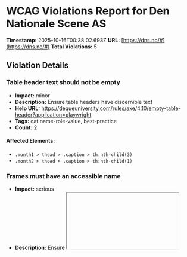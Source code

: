 # WCAG Violations Report for Den Nationale Scene AS

**Timestamp:** 2025-10-16T00:38:02.693Z
**URL:** [https://dns.no/#](https://dns.no/#)
**Total Violations:** 5

## Violation Details

### Table header text should not be empty

- **Impact:** minor
- **Description:** Ensure table headers have discernible text
- **Help URL:** https://dequeuniversity.com/rules/axe/4.10/empty-table-header?application=playwright
- **Tags:** cat.name-role-value, best-practice
- **Count:** 2

#### Affected Elements:

- `.month1 > thead > .caption > th:nth-child(3)`
- `.month2 > thead > .caption > th:nth-child(1)`

### Frames must have an accessible name

- **Impact:** serious
- **Description:** Ensure <iframe> and <frame> elements have an accessible name
- **Help URL:** https://dequeuniversity.com/rules/axe/4.10/frame-title?application=playwright
- **Tags:** cat.text-alternatives, wcag2a, wcag412, section508, section508.22.i, TTv5, TT12.d, EN-301-549, EN-9.4.1.2
- **Count:** 1

#### Affected Elements:

- `iframe[data-dojo-attach-point="iframeModalContainer"]`

### Links must have discernible text

- **Impact:** serious
- **Description:** Ensure links have discernible text
- **Help URL:** https://dequeuniversity.com/rules/axe/4.10/link-name?application=playwright
- **Tags:** cat.name-role-value, wcag2a, wcag244, wcag412, section508, section508.22.a, TTv5, TT6.a, EN-301-549, EN-9.2.4.4, EN-9.4.1.2, ACT
- **Count:** 11

#### Affected Elements:

- `div[data-postid="14843"] > .vc_column-inner > .wpb_wrapper > .vc_align_left.wpb_single_image.wpb_animate_when_almost_visible > figure > a`
- `div[data-postid="14844"] > .vc_column-inner > .wpb_wrapper > .vc_align_left.wpb_single_image.wpb_animate_when_almost_visible > figure > a`
- `div[data-postid="16664"] > .vc_column-inner > .wpb_wrapper > .vc_align_left.wpb_single_image.wpb_animate_when_almost_visible > figure > a`
- `div[data-postid="13324"] > .vc_column-inner > .wpb_wrapper > .vc_align_left.wpb_single_image.wpb_animate_when_almost_visible > figure > a`
- `div[data-postid="16659"] > .vc_column-inner > .wpb_wrapper > .vc_align_left.wpb_single_image.wpb_animate_when_almost_visible > figure > a`
- `div[data-postid="14841"] > .vc_column-inner > .wpb_wrapper > .vc_align_left.wpb_single_image.wpb_animate_when_almost_visible > figure > a`
- `div[data-postid="15459"] > .vc_column-inner > .wpb_wrapper > .vc_align_left.wpb_single_image.wpb_animate_when_almost_visible > figure > a`
- `div[data-postid="10719"] > .vc_column-inner > .wpb_wrapper > .vc_align_left.wpb_single_image.wpb_animate_when_almost_visible > figure > a`
- `.social[rel="noopener"][target="_blank"]:nth-child(1)`
- `.social[rel="noopener"][target="_blank"]:nth-child(2)`
- `.social[rel="noopener"][target="_blank"]:nth-child(3)`

### All page content should be contained by landmarks

- **Impact:** moderate
- **Description:** Ensure all page content is contained by landmarks
- **Help URL:** https://dequeuniversity.com/rules/axe/4.10/region?application=playwright
- **Tags:** cat.keyboard, best-practice
- **Count:** 87

#### Affected Elements:

- `.close_sidemenu`
- `.skip-link`
- `#dtx-header-logo`
- `.header-links`
- `.cal-month > .vc_col-sm-3.wpb_column.vc_column_container`
- `.sel__placeholder-calendar-sel__placeholderect-date`
- `.sel__placeholder-calendar-sel__placeholderect-production-input`
- `.default-top`
- `.month1 > thead > .caption > th:nth-child(1)`
- `.month1 > thead > .caption > .month-name[colspan="5"]`
- `.month1 > thead > .week-name`
- `.month1 > tbody > tr:nth-child(1) > td:nth-child(3)`
- `.month1 > tbody > tr:nth-child(1) > td:nth-child(4)`
- `.month1 > tbody > tr:nth-child(1) > td:nth-child(5)`
- `.month1 > tbody > tr:nth-child(1) > td:nth-child(6)`
- `.month1 > tbody > tr:nth-child(1) > td:nth-child(7)`
- `.month1 > tbody > tr:nth-child(2)`
- `.month1 > tbody > tr:nth-child(3)`
- `.month1 > tbody > tr:nth-child(4)`
- `.month1 > tbody > tr:nth-child(5) > td:nth-child(1)`
- `.month1 > tbody > tr:nth-child(5) > td:nth-child(2)`
- `.month1 > tbody > tr:nth-child(5) > td:nth-child(3)`
- `.month1 > tbody > tr:nth-child(5) > td:nth-child(4)`
- `.month1 > tbody > tr:nth-child(5) > td:nth-child(5)`
- `.month2 > thead > .caption > .month-name[colspan="5"]`
- `.month2 > thead > .caption > th:nth-child(3)`
- `.month2 > thead > .week-name`
- `.month2 > tbody > tr:nth-child(1) > td:nth-child(6)`
- `.month2 > tbody > tr:nth-child(1) > td:nth-child(7)`
- `.month2 > tbody > tr:nth-child(2)`
- `.month2 > tbody > tr:nth-child(3)`
- `.month2 > tbody > tr:nth-child(4)`
- `.month2 > tbody > tr:nth-child(5)`
- `div[data-postid="14843"] > .vc_column-inner > .wpb_wrapper > .frontpage-cal-text.wpb_animate_when_almost_visible.wpb_fadeIn > .wpb_wrapper > .cal-content > .attribute-spillested`
- `div[data-postid="14843"] > .vc_column-inner > .wpb_wrapper > .frontpage-cal-text.wpb_animate_when_almost_visible.wpb_fadeIn > .wpb_wrapper > .cal-content > .attribute-fritekst`
- `div[data-postid="14843"] > .vc_column-inner > .wpb_wrapper > .frontpage-cal-text.wpb_animate_when_almost_visible.wpb_fadeIn > .wpb_wrapper > .cal-content > a`
- `div[data-postid="14843"] > .vc_column-inner > .wpb_wrapper > .frontpage-cal-text.wpb_animate_when_almost_visible.wpb_fadeIn > .wpb_wrapper > .cal-ticketlink`
- `div[data-postid="14844"] > .vc_column-inner > .wpb_wrapper > .frontpage-cal-text.wpb_animate_when_almost_visible.wpb_fadeIn > .wpb_wrapper > .cal-content > .attribute-spillested`
- `div[data-postid="14844"] > .vc_column-inner > .wpb_wrapper > .frontpage-cal-text.wpb_animate_when_almost_visible.wpb_fadeIn > .wpb_wrapper > .cal-content > .attribute-fritekst`
- `div[data-postid="14844"] > .vc_column-inner > .wpb_wrapper > .frontpage-cal-text.wpb_animate_when_almost_visible.wpb_fadeIn > .wpb_wrapper > .cal-content > a`
- `div[data-postid="14844"] > .vc_column-inner > .wpb_wrapper > .frontpage-cal-text.wpb_animate_when_almost_visible.wpb_fadeIn > .wpb_wrapper > .cal-ticketlink`
- `div[data-postid="16664"] > .vc_column-inner > .wpb_wrapper > .frontpage-cal-text.wpb_animate_when_almost_visible.wpb_fadeIn > .wpb_wrapper > .cal-content > .attribute-spillested`
- `div[data-postid="16664"] > .vc_column-inner > .wpb_wrapper > .frontpage-cal-text.wpb_animate_when_almost_visible.wpb_fadeIn > .wpb_wrapper > .cal-content > .attribute-fritekst`
- `div[data-postid="16664"] > .vc_column-inner > .wpb_wrapper > .frontpage-cal-text.wpb_animate_when_almost_visible.wpb_fadeIn > .wpb_wrapper > .cal-content > a`
- `div[data-postid="16664"] > .vc_column-inner > .wpb_wrapper > .frontpage-cal-text.wpb_animate_when_almost_visible.wpb_fadeIn > .wpb_wrapper > .cal-ticketlink`
- `div[data-postid="13324"] > .vc_column-inner > .wpb_wrapper > .frontpage-cal-text.wpb_animate_when_almost_visible.wpb_fadeIn > .wpb_wrapper > .cal-content > .attribute-spillested`
- `div[data-postid="13324"] > .vc_column-inner > .wpb_wrapper > .frontpage-cal-text.wpb_animate_when_almost_visible.wpb_fadeIn > .wpb_wrapper > .cal-content > .attribute-fritekst`
- `div[data-postid="13324"] > .vc_column-inner > .wpb_wrapper > .frontpage-cal-text.wpb_animate_when_almost_visible.wpb_fadeIn > .wpb_wrapper > .cal-content > a`
- `div[data-postid="13324"] > .vc_column-inner > .wpb_wrapper > .frontpage-cal-text.wpb_animate_when_almost_visible.wpb_fadeIn > .wpb_wrapper > .cal-ticketlink`
- `div[data-postid="16659"] > .vc_column-inner > .wpb_wrapper > .frontpage-cal-text.wpb_animate_when_almost_visible.wpb_fadeIn > .wpb_wrapper > .cal-content > .attribute-spillested`
- `div[data-postid="16659"] > .vc_column-inner > .wpb_wrapper > .frontpage-cal-text.wpb_animate_when_almost_visible.wpb_fadeIn > .wpb_wrapper > .cal-content > .attribute-fritekst`
- `div[data-postid="16659"] > .vc_column-inner > .wpb_wrapper > .frontpage-cal-text.wpb_animate_when_almost_visible.wpb_fadeIn > .wpb_wrapper > .cal-content > a`
- `div[data-postid="16659"] > .vc_column-inner > .wpb_wrapper > .frontpage-cal-text.wpb_animate_when_almost_visible.wpb_fadeIn > .wpb_wrapper > .cal-ticketlink`
- `div[data-postid="14841"] > .vc_column-inner > .wpb_wrapper > .frontpage-cal-text.wpb_animate_when_almost_visible.wpb_fadeIn > .wpb_wrapper > .cal-content > .attribute-spillested`
- `div[data-postid="14841"] > .vc_column-inner > .wpb_wrapper > .frontpage-cal-text.wpb_animate_when_almost_visible.wpb_fadeIn > .wpb_wrapper > .cal-content > .attribute-fritekst`
- `div[data-postid="14841"] > .vc_column-inner > .wpb_wrapper > .frontpage-cal-text.wpb_animate_when_almost_visible.wpb_fadeIn > .wpb_wrapper > .cal-content > a`
- `div[data-postid="14841"] > .vc_column-inner > .wpb_wrapper > .frontpage-cal-text.wpb_animate_when_almost_visible.wpb_fadeIn > .wpb_wrapper > .cal-ticketlink`
- `div[data-postid="15459"] > .vc_column-inner > .wpb_wrapper > .frontpage-cal-text.wpb_animate_when_almost_visible.wpb_fadeIn > .wpb_wrapper > .cal-content > .attribute-spillested`
- `div[data-postid="15459"] > .vc_column-inner > .wpb_wrapper > .frontpage-cal-text.wpb_animate_when_almost_visible.wpb_fadeIn > .wpb_wrapper > .cal-content > .attribute-fritekst`
- `div[data-postid="15459"] > .vc_column-inner > .wpb_wrapper > .frontpage-cal-text.wpb_animate_when_almost_visible.wpb_fadeIn > .wpb_wrapper > .cal-content > a`
- `div[data-postid="15459"] > .vc_column-inner > .wpb_wrapper > .frontpage-cal-text.wpb_animate_when_almost_visible.wpb_fadeIn > .wpb_wrapper > .cal-ticketlink`
- `div[data-postid="10719"] > .vc_column-inner > .wpb_wrapper > .frontpage-cal-text.wpb_animate_when_almost_visible.wpb_fadeIn > .wpb_wrapper > .cal-content > .attribute-spillested`
- `div[data-postid="10719"] > .vc_column-inner > .wpb_wrapper > .frontpage-cal-text.wpb_animate_when_almost_visible.wpb_fadeIn > .wpb_wrapper > .cal-content > .attribute-fritekst`
- `div[data-postid="10719"] > .vc_column-inner > .wpb_wrapper > .frontpage-cal-text.wpb_animate_when_almost_visible.wpb_fadeIn > .wpb_wrapper > .cal-content > a`
- `div[data-postid="10719"] > .vc_column-inner > .wpb_wrapper > .frontpage-cal-text.wpb_animate_when_almost_visible.wpb_fadeIn > .wpb_wrapper > .cal-ticketlink`
- `.vc_custom_1597326627476 > .vc_col-has-fill.vc_col-sm-12.wpb_column > .vc_custom_1597326586251.vc_column-inner > .wpb_wrapper > .all-events.wpb_text_column.wpb_content_element`
- `.vc_custom_1700029085981`
- `.vc_custom_1678087387650`
- `.vc_custom_1701252272509`
- `.js-redirect-post > .vc_grid.vc_grid-gutter-15px.vc_pageable-wrapper > .vc_pageable-slide-wrapper.vc_clearfix[data-vc-grid-content="true"] > .vc_grid-item.vc_grid-item-zone-c-bottom.vc_visible-item > .vc_grid-item-mini.vc_clearfix > .vc_gitem-animated-block.vc_gitem-animate.vc_gitem-animate-fadeIn > .vc_gitem-zone-b.vc_custom_1538040546699.vc-gitem-zone-height-mode-auto`
- `.js-redirect-post > .vc_grid.vc_grid-gutter-15px.vc_pageable-wrapper > .vc_pageable-slide-wrapper.vc_clearfix[data-vc-grid-content="true"] > .vc_grid-item.vc_grid-item-zone-c-bottom.vc_visible-item > .vc_grid-item-mini.vc_clearfix > .vc_gitem-zone-c.vc_gitem-zone > .vc_gitem-zone-mini > .vc_gitem-row-position-top.vc_gitem_row.vc_row > .vc_gitem-col.vc_gitem-col-align-.vc_col-sm-12 > .vc_gitem-post-data-source-post_title.vc_custom_heading.vc_gitem-post-data`
- `.js-redirect-post > .vc_grid.vc_grid-gutter-15px.vc_pageable-wrapper > .vc_pageable-slide-wrapper.vc_clearfix[data-vc-grid-content="true"] > .vc_grid-item.vc_grid-item-zone-c-bottom.vc_visible-item > .vc_grid-item-mini.vc_clearfix > .vc_gitem-zone-c.vc_gitem-zone > .vc_gitem-zone-mini > .vc_gitem-row-position-top.vc_gitem_row.vc_row > .vc_gitem-col.vc_gitem-col-align-.vc_col-sm-12 > .vc_gitem-post-data-source-post_excerpt.vc_custom_heading.vc_gitem-post-data`
- `.vc_col-sm-4.vc_grid-item.vc_grid-item-zone-c-bottom:nth-child(1) > .vc_grid-item-mini.vc_clearfix > .vc_gitem-animated-block.vc_gitem-animate.vc_gitem-animate-fadeIn > .vc_gitem-zone-b.vc_custom_1538040546699.vc-gitem-zone-height-mode-auto`
- `.vc_col-sm-4.vc_grid-item.vc_grid-item-zone-c-bottom:nth-child(1) > .vc_grid-item-mini.vc_clearfix > .vc_gitem-zone-c.vc_gitem-zone > .vc_gitem-zone-mini > .vc_gitem-row-position-top.vc_gitem_row.vc_row > .vc_gitem-col.vc_gitem-col-align-.vc_col-sm-12 > .vc_gitem-post-data-source-post_title.vc_custom_heading.vc_gitem-post-data`
- `.vc_col-sm-4.vc_grid-item.vc_grid-item-zone-c-bottom:nth-child(1) > .vc_grid-item-mini.vc_clearfix > .vc_gitem-zone-c.vc_gitem-zone > .vc_gitem-zone-mini > .vc_gitem-row-position-top.vc_gitem_row.vc_row > .vc_gitem-col.vc_gitem-col-align-.vc_col-sm-12 > .vc_gitem-post-data-source-post_excerpt.vc_custom_heading.vc_gitem-post-data`
- `.vc_col-sm-4.vc_grid-item.vc_grid-item-zone-c-bottom:nth-child(2) > .vc_grid-item-mini.vc_clearfix > .vc_gitem-animated-block.vc_gitem-animate.vc_gitem-animate-fadeIn > .vc_gitem-zone-b.vc_custom_1538040546699.vc-gitem-zone-height-mode-auto`
- `.vc_col-sm-4.vc_grid-item.vc_grid-item-zone-c-bottom:nth-child(2) > .vc_grid-item-mini.vc_clearfix > .vc_gitem-zone-c.vc_gitem-zone > .vc_gitem-zone-mini > .vc_gitem-row-position-top.vc_gitem_row.vc_row > .vc_gitem-col.vc_gitem-col-align-.vc_col-sm-12 > .vc_gitem-post-data-source-post_title.vc_custom_heading.vc_gitem-post-data`
- `.vc_col-sm-4.vc_grid-item.vc_grid-item-zone-c-bottom:nth-child(2) > .vc_grid-item-mini.vc_clearfix > .vc_gitem-zone-c.vc_gitem-zone > .vc_gitem-zone-mini > .vc_gitem-row-position-top.vc_gitem_row.vc_row > .vc_gitem-col.vc_gitem-col-align-.vc_col-sm-12 > .vc_gitem-post-data-source-post_excerpt.vc_custom_heading.vc_gitem-post-data`
- `.vc_col-sm-4.vc_grid-item.vc_grid-item-zone-c-bottom:nth-child(3) > .vc_grid-item-mini.vc_clearfix > .vc_gitem-animated-block.vc_gitem-animate.vc_gitem-animate-fadeIn > .vc_gitem-zone-b.vc_custom_1538040546699.vc-gitem-zone-height-mode-auto`
- `.vc_col-sm-4.vc_grid-item.vc_grid-item-zone-c-bottom:nth-child(3) > .vc_grid-item-mini.vc_clearfix > .vc_gitem-zone-c.vc_gitem-zone > .vc_gitem-zone-mini > .vc_gitem-row-position-top.vc_gitem_row.vc_row > .vc_gitem-col.vc_gitem-col-align-.vc_col-sm-12 > .vc_gitem-post-data-source-post_title.vc_custom_heading.vc_gitem-post-data`
- `.vc_col-sm-4.vc_grid-item.vc_grid-item-zone-c-bottom:nth-child(3) > .vc_grid-item-mini.vc_clearfix > .vc_gitem-zone-c.vc_gitem-zone > .vc_gitem-zone-mini > .vc_gitem-row-position-top.vc_gitem_row.vc_row > .vc_gitem-col.vc_gitem-col-align-.vc_col-sm-12 > .vc_gitem-post-data-source-post_excerpt.vc_custom_heading.vc_gitem-post-data`
- `.padded-section[data-vc-full-width="true"][data-vc-full-width-init="true"] > .vc_col-sm-12.wpb_column.vc_column_container > .vc_column-inner > .wpb_wrapper > .vc_inner.wpb_row.vc_row-fluid:nth-child(2)`
- `.vc_custom_1750769162252`
- `iframe[data-dojo-attach-point="iframeModalContainer"], .content__titleDescription`
- `iframe[data-dojo-attach-point="iframeModalContainer"], #uniqName_3_0`
- `iframe[data-dojo-attach-point="iframeModalContainer"], .content__footer`
- `iframe[data-dojo-attach-point="iframeModalContainer"], #dijit__TemplatedMixin_2`

### Elements should not have tabindex greater than zero

- **Impact:** serious
- **Description:** Ensure tabindex attribute values are not greater than 0
- **Help URL:** https://dequeuniversity.com/rules/axe/4.10/tabindex?application=playwright
- **Tags:** cat.keyboard, best-practice
- **Count:** 10

#### Affected Elements:

- `#calendar-show-calendar`
- `.sel-calendar-select-date`
- `.sel-calendar-select-production-input`
- `.tabable[href$="forestillinger/"]`
- `.vc_custom_1678087387650 > .vc_col-has-fill.vc_col-sm-12.wpb_column > .vc_custom_1597326586251.vc_column-inner > .wpb_wrapper > .all-events.wpb_text_column.wpb_content_element > .wpb_wrapper > p > .tabable`
- `a[href$="nyheter/"]`
- `p:nth-child(2) > a[href$="kontakt/"]`
- `p:nth-child(2) > a[rel="noopener"][target="_blank"]`
- `a[href$="nyhetsbrev/"][rel="noopener"][target="_blank"]`
- `a[href$="gavekort/"][rel="noopener"]`
